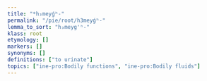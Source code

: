 ```yaml
---
title: "*h₃meyǵʰ-"
permalink: "/pie/root/h3meyǵʰ-"
lemma_to_sort: "h₃meyg'ʰ-"
klass: root
etymology: []
markers: []
synonyms: []
definitions: ["to urinate"]
topics: ["ine-pro:Bodily functions", "ine-pro:Bodily fluids"]
---
```

